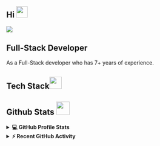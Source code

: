 ## Hi  <img src = "https://raw.githubusercontent.com/MartinHeinz/MartinHeinz/master/wave.gif" width = "30px" /> 
<p>
    <a href="https://github.com/DenverCoder1/readme-typing-svg">
        <img src="https://readme-typing-svg.herokuapp.com?&font=IBM+Plex+Sans&color=abcdef&size=20&lines=Welcome+to+my+GitHub+Profile!;I'm+a+Full+Stack+Developer!;Have+7+years+of+experience!" />
    </a>
</p>

## Full-Stack Developer
<p >As a Full-Stack developer who has 7+ years of experience.
</p>

## Tech Stack<img src = "https://media2.giphy.com/media/QssGEmpkyEOhBCb7e1/giphy.gif?cid=ecf05e47a0n3gi1bfqntqmob8g9aid1oyj2wr3ds3mg700bl&rid=giphy.gif" width = "32px" /> 


## Github Stats <img src = "https://i.pinimg.com/originals/65/c4/f4/65c4f452571be1261e9c623f7da488ac.gif" width = "35px" />

<details> 
    <summary>
        <b>💻 GitHub Profile Stats</b>
    </summary>
    <br/>
    <p align="center">
        <a href="https://github.com/anuraghazra/github-readme-stats"><img alt="SuperFullStack's Github Stats" src="https://github-readme-stats.vercel.app/api?username=SuperFullStack&show_icons=true&count_private=true&theme=tokyonight" height="192px"/></a>
        <br/>
        &nbsp;
        <img src="https://github-readme-stats.vercel.app/api/top-langs?username=SuperFullStack&show_icons=true&locale=en&layout=compact&theme=tokyonight" alt="SuperFullStack" height="192px"/>
        <br/>
    </p>
</details>

<details>
    <summary>
        <b>⚡ Recent GitHub Activity</b>
    </summary>
    <br/>
    <a href="https://github.com/nneji123">
        <img alt="SuperFullStack's Activity Graph" src="https://activity-graph.herokuapp.com/graph?username=SuperFullStack&custom_title=SuperFullStack's%20Contribution%20Graph&theme=react-dark" />
    </a>
    <br/>
</details>
<br/>
